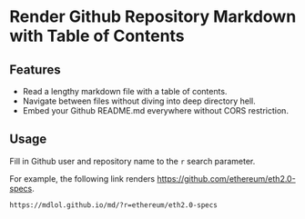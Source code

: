 # Render Github Repository Markdown with Table of Contents

## Features

- Read a lengthy markdown file with a table of contents.
- Navigate between files without diving into deep directory hell.
- Embed your Github README.md everywhere without CORS restriction.

## Usage

Fill in Github user and repository name to the `r` search parameter.

For example, the following link renders https://github.com/ethereum/eth2.0-specs.

```
https://mdlol.github.io/md/?r=ethereum/eth2.0-specs
```